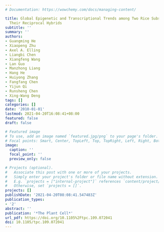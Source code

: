 ```yaml
---
# Documentation: https://wowchemy.com/docs/managing-content/

title: Global Epigenetic and Transcriptional Trends among Two Rice Subspecies and
  Their Reciprocal Hybrids
subtitle: ''
summary: ''
authors:
- Guangming He
- Xiaopeng Zhu
- Axel A. Elling
- Liangbi Chen
- Xiangfeng Wang
- Lan Guo
- Manzhong Liang
- Hang He
- Huiyong Zhang
- Fangfang Chen
- Yijun Qi
- Runsheng Chen
- Xing-Wang Deng
tags: []
categories: []
date: '2010-01-01'
lastmod: 2021-04-20T16:08:41+08:00
featured: false
draft: false

# Featured image
# To use, add an image named `featured.jpg/png` to your page's folder.
# Focal points: Smart, Center, TopLeft, Top, TopRight, Left, Right, BottomLeft, Bottom, BottomRight.
image:
  caption: ''
  focal_point: ''
  preview_only: false

# Projects (optional).
#   Associate this post with one or more of your projects.
#   Simply enter your project's folder or file name without extension.
#   E.g. `projects = ["internal-project"]` references `content/project/deep-learning/index.md`.
#   Otherwise, set `projects = []`.
projects: []
publishDate: '2021-04-20T08:08:41.547483Z'
publication_types:
- '2'
abstract: ''
publication: '*The Plant Cell*'
url_pdf: https://doi.org/10.1105%2Ftpc.109.072041
doi: 10.1105/tpc.109.072041
---
```

